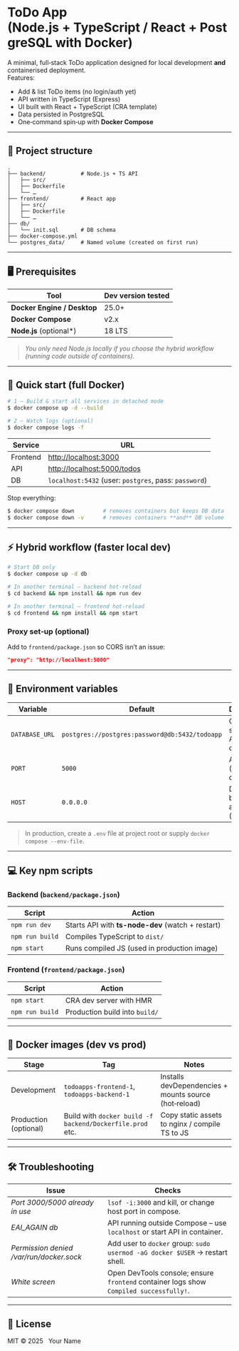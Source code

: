 # ToDo App (Node.js + TypeScript / React + PostgreSQL with Docker)

A minimal, full‑stack ToDo application designed for local development **and** containerised deployment.\
Features:

- Add & list ToDo items (no login/auth yet)
- API written in TypeScript (Express)
- UI built with React + TypeScript (CRA template)
- Data persisted in PostgreSQL
- One‑command spin‑up with **Docker Compose**

---

## 📁 Project structure

```text
.
├── backend/           # Node.js + TS API
│   ├── src/
│   ├── Dockerfile
│   └── …
├── frontend/          # React app
│   ├── src/
│   ├── Dockerfile
│   └── …
├── db/
│   └── init.sql       # DB schema
├── docker-compose.yml
└── postgres_data/     # Named volume (created on first run)
```

---

## 🖥 Prerequisites

| Tool                        | Dev version tested |
| --------------------------- | ------------------ |
| **Docker Engine / Desktop** | 25.0+              |
| **Docker Compose**          | v2.x               |
| **Node.js** (optional\*)    | 18 LTS             |

> *You only need Node.js locally if you choose the hybrid workflow (running code outside of containers).*

---

## 🚀 Quick start (full Docker)

```bash
# 1 – Build & start all services in detached mode
$ docker compose up -d --build

# 2 – Watch logs (optional)
$ docker compose logs -f
```

| Service  | URL                                                        |
| -------- | ---------------------------------------------------------- |
| Frontend | [http://localhost:3000](http://localhost:3000)             |
| API      | [http://localhost:5000/todos](http://localhost:5000/todos) |
| DB       | `localhost:5432` (user: `postgres`, pass: `password`)      |

Stop everything:

```bash
$ docker compose down         # removes containers but keeps DB data
$ docker compose down -v      # removes containers **and** DB volume
```

---

## ⚡ Hybrid workflow (faster local dev)

```bash
# Start DB only
$ docker compose up -d db

# In another terminal – backend hot‑reload
$ cd backend && npm install && npm run dev

# In another terminal – frontend hot‑reload
$ cd frontend && npm install && npm start
```

### Proxy set‑up (optional)

Add to `frontend/package.json` so CORS isn’t an issue:

```json
"proxy": "http://localhost:5000"
```

---

## 🔑 Environment variables

| Variable       | Default                                        | Description                         |
| -------------- | ---------------------------------------------- | ----------------------------------- |
| `DATABASE_URL` | `postgres://postgres:password@db:5432/todoapp` | Connection string for API container |
| `PORT`         | `5000`                                         | API port (inside container)         |
| `HOST`         | `0.0.0.0`                                      | Dev‑server bind address (frontend)  |

> In production, create a `.env` file at project root or supply `docker compose --env-file`.

---

## 💻 Key npm scripts

### Backend (`backend/package.json`)

| Script          | Action                                            |
| --------------- | ------------------------------------------------- |
| `npm run dev`   | Starts API with **ts-node-dev** (watch + restart) |
| `npm run build` | Compiles TypeScript to `dist/`                    |
| `npm start`     | Runs compiled JS (used in production image)       |

### Frontend (`frontend/package.json`)

| Script          | Action                         |
| --------------- | ------------------------------ |
| `npm start`     | CRA dev server with HMR        |
| `npm run build` | Production build into `build/` |

---

## 🐳 Docker images (dev vs prod)

| Stage                 | Tag                                                       | Notes                                                 |
| --------------------- | --------------------------------------------------------- | ----------------------------------------------------- |
| Development           | `todoapps-frontend-1`, `todoapps-backend-1`               | Installs devDependencies + mounts source (hot‑reload) |
| Production (optional) | Build with `docker build -f backend/Dockerfile.prod` etc. | Copy static assets to nginx / compile TS to JS        |

---

## 🛠 Troubleshooting

| Issue                                    | Checks                                                                                 |
| ---------------------------------------- | -------------------------------------------------------------------------------------- |
| *Port 3000/5000 already in use*          | `lsof -i:3000` and kill, or change host port in compose.                               |
| *EAI\_AGAIN db*                          | API running outside Compose – use `localhost` or start API in container.               |
| *Permission denied /var/run/docker.sock* | Add user to `docker` group: `sudo usermod -aG docker $USER` → restart shell.           |
| *White screen*                           | Open DevTools console; ensure `frontend` container logs show `Compiled successfully!`. |

---

## 📜 License

MIT © 2025   Your Name

